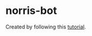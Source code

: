# norris-bot

Created by following this [tutorial](https://scotch.io/tutorials/building-a-slack-bot-with-node-js-and-chuck-norris-super-powers).
